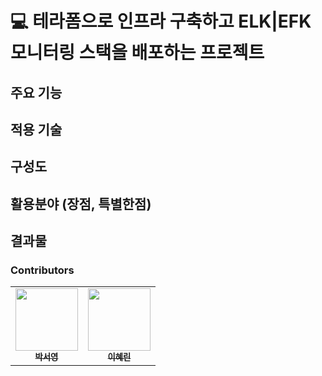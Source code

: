 # 💻 테라폼으로 인프라 구축하고 ELK|EFK 모니터링 스택을 배포하는 프로젝트


## 주요 기능
## 적용 기술
## 구성도
## 활용분야 (장점, 특별한점) 
## 결과물 

### Contributors
<table>
  <tr>
    <td align="center"><a href="https://github.com/WESTZERO115"><img src="https://avatars.githubusercontent.com/u/65750746?v=4" width="100px;" alt=""/><br /><sub><b>박서영</b></sub></a><br/></td>
   <td align="center"><a href="https://github.com/HYERIN0718"><img src="https://avatars.githubusercontent.com/u/70850937?v=4" width="100px;" alt=""/><br /><sub><b>이혜린</b></sub></a><br/></td>
  </tr>
  </table>
